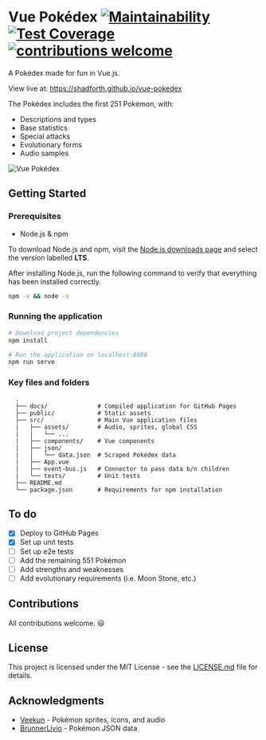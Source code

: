 # Vue Pokédex [![Maintainability](https://api.codeclimate.com/v1/badges/fb4793225019f84f2383/maintainability)](https://codeclimate.com/github/shadforth/vue-pokedex/maintainability) [![Test Coverage](https://api.codeclimate.com/v1/badges/fb4793225019f84f2383/test_coverage)](https://codeclimate.com/github/shadforth/vue-pokedex/test_coverage) [![contributions welcome](https://img.shields.io/badge/contributions-welcome-brightgreen.svg?style=flat)](https://github.com/shadforth/vue-pokedex/issues)

A Pokédex made for fun in Vue.js.

View live at: https://shadforth.github.io/vue-pokedex

The Pokédex includes the first 251 Pokémon, with:

- Descriptions and types
- Base statistics
- Special attacks
- Evolutionary forms
- Audio samples

<img src="public/screenshot_v2.png" alt="Vue Pokédex" style="max-width:75%;margin: 0 auto;">

## Getting Started

### Prerequisites

- Node.js &amp; npm

To download Node.js and npm, visit the [Node.js downloads page](https://nodejs.org/en/download/) and select the version labelled **LTS**.

After installing Node.js, run the following command to verify that everything has been installed correctly.

```bash
npm -v && node -v
```

### Running the application

```bash
# Download project dependencies
npm install

# Run the application on localhost:8080
npm run serve
```

### Key files and folders

```
  .
  ├── docs/              # Compiled application for GitHub Pages
  ├── public/            # Static assets
  ├── src/               # Main Vue application files
  |   ├── assets/        # Audio, sprites, global CSS
  |   |   └── ...
  |   ├── components/    # Vue components
  |   ├── json/
  |   |   └── data.json  # Scraped Pokédex data
  |   ├── App.vue
  |   ├── event-bus.js   # Connector to pass data b/n children
  |   └── tests/         # Unit tests
  ├── README.md
  └── package.json       # Requirements for npm installation
```

## To do

- [x] Deploy to GitHub Pages
- [x] Set up unit tests
- [ ] Set up e2e tests
- [ ] Add the remaining 551 Pokémon
- [ ] Add strengths and weaknesses
- [ ] Add evolutionary requirements (i.e. Moon Stone, etc.)

## Contributions

All contributions welcome. 😃

## License

This project is licensed under the MIT License - see the [LICENSE.md](LICENSE.md) file for details.

## Acknowledgments

- [Veekun](https://veekun.com/dex/downloads) - Pokémon sprites, icons, and audio
- [BrunnerLivio](https://github.com/BrunnerLivio) - Pokémon JSON data
